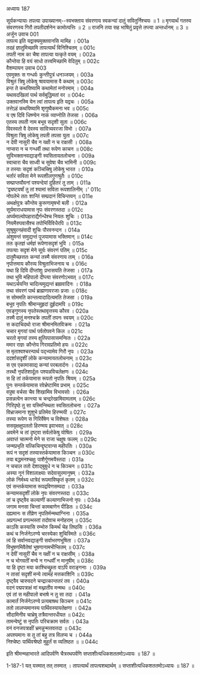 अध्यायः 187

सूर्यकन्यायाः तपत्या उपाख्यानम्--स्वभक्ताय संवरणाय स्वकन्यां दातुं सवितुर्निश्चयः ॥ 1 ॥ मृगयार्थं गतस्य संवरणस्य गिरौ तपतीदर्शनेन कामोत्पत्तिः ॥ 2 ॥ राजनि तया सह भाषितुं प्रवृत्ते तप्त्या अन्तर्धानम् ॥ 3 ॥
अर्जुन उवाच 	001  
तापत्य इति यद्वाक्यमुक्तवानसि मामिह ।	001a  
तदहं ज्ञातुमिच्छामि तापत्यार्थं विनिश्चितम् ॥	001c  
तपती नाम का चैषा तापत्या यत्कृते वयम् ।	002a  
कौन्तेया हि वयं साधो तत्त्वमिच्छामि वेदितुम् ॥	002c  
वैशम्पायन उवाच 	003  
एवमुक्तः स गन्धर्वः कुन्तीपुत्रं धनञ्जयम् ।	003a  
विश्रुतं त्रिषु लोकेषु श्रावयामास वै कथाम् ॥	003c  
हन्त ते कथयिष्यामि कथामेतां मनोरमाम् ।	004a  
यथावदखिलां पार्थ सर्वबुद्धिमतां वर ॥	004c  
उक्तवानस्मि येन त्वां तापत्य इति यद्वचः ।	005a  
तत्तेऽहं कथयिष्यामि शृणुष्वैकमना भव ॥	005c  
य एष दिवि धिष्ण्येन नाकं व्याप्नोति तेजसा ।	006a  
एतस्य तपती नाम बभूव सदृशी सुता ॥	006c  
विवस्वतो वै देवस्य सावित्र्यवरजा विभो ।	007a  
विश्रुता त्रिषु लोकेषु तपती तपसा युता ॥	007c  
न देवी नासुरी चैव न यक्षी न च राक्षसी ।	008a  
नाप्सरा न च गन्धर्वी तथा रूपेण काचन ॥	008c  
सुविभक्तानवद्याङ्गी स्वसितायतलोचना ।	009a  
स्वाचारा चैव साध्वी च सुवेषा चैव भामिनी ॥	009c  
त तस्याः सदृशं कञ्चित्त्रिषु लोकेषु भारत ।	010a  
भर्तारं सविता मेने रूपशीलगुणश्रुतैः ॥	010c  
सम्प्राप्तयौवनां पश्यन्देयां दुहितरं तु ताम् ।	011a  
\'द्व्यष्टवर्षां तु तां श्यामां सविता रूपशालिनीम् ।\'	011c  
नोपलेभे ततः शान्तिं सम्प्रदानं विचिन्तयन् ॥	011e  
अथर्क्षपुत्रः कौन्तेय कुरूणामृषभो बली ।	012a  
सूर्यमाराधयामास नृपः संवरणस्तदा ॥	012c  
अर्घ्यमाल्योपहाराद्यैर्गन्धैश्च नियतः शुचिः ।	013a  
नियमैरुपवासैश्च तपोभिर्विविधैरपि ॥	013c  
सुश्रूषुरनहंवादी शुचिः पौरवनन्दन ।	014a  
अंशुमन्तं समुद्यन्तं पूजयामास भक्तिमान् ॥	014c  
ततः कृतज्ञं धर्मज्ञं रूपेणासदृशं भुवि ।	015a  
तपत्याः सदृशं मेने सूर्यः संवरणं पतिम् ॥	015c  
दातुमैच्छत्ततः कन्यां तस्मै संवरणाय ताम् ।	016a  
नृपोत्तमाय कौरव्य विश्रुताभिजनाय च ॥	016c  
यथा हि दिवि दीप्तांशुः प्रभासयति तेजसा ।	017a  
तथा भुवि महिपालो दीप्त्या संवरणोऽभवत् ॥	017c  
यथाऽर्चयन्ति चादित्यमुद्यन्तं ब्रह्मवादिनः ।	018a  
तथा संवरणं पार्थ ब्राह्मणावरजाः प्रजाः ॥	018c  
स सोममति कान्तत्वादादित्यमति तेजसा ।	019a  
बभूव नृपतिः श्रीमान्सुहृदां दुर्हृदामपि ॥	019c  
एवङ्गुणस्य नृपतेस्तथावृत्तस्य कौरव ।	020a  
तस्मै दातुं मनश्चक्रे तपतीं तपनः स्वयम् ॥	020c  
स कदाचिदथो राजा श्रीमानमितविक्रमः ।	021a  
चचार मृगयां पार्थ पर्वतोपवने किल ॥	021c  
चरतो मृगयां तस्य क्षुत्पिपासासमन्वितः ।	022a  
ममार राज्ञः कौन्तेय गिरावप्रतिमो हयः ॥	022c  
स मृताश्वश्चरन्पार्थ पद्भ्यामेव गिरौ नृपः ।	023a  
ददर्शासदृशीं लोके कन्यामायतलोचनाम् ॥	023c  
स एव एकामासाद्य कन्यां परबलार्दनः ।	024a  
तस्थौ नृपतिशार्दूलः पश्यन्नविचलेक्षणः ॥	024c  
स हि तां तर्कयामास रूपतो नृपतिः श्रियम् ।	025a  
पुनः सन्तर्कयामास रवेर्भ्रष्टामिव प्रभाम् ॥	025c  
वपुषा वर्चसा चैव शिखामिव विभावसोः ।	026a  
प्रसन्नत्वेन कान्त्या च चन्द्ररेखामिवामलाम् ॥	026c  
गिरिपृष्ठे तु सा यस्मिन्स्थिता स्वसितलोचना ।	027a  
विभ्राजमाना शुशुभे प्रतिमेव हिरण्मयी ॥	027c  
तस्या रूपेण स गिरिर्वेषेण च विशेषतः ।	028a  
ससवृक्षक्षुपलतो हिरण्मय इवाभवत् ॥	028c  
अवमेने च तां दृष्ट्वा सर्वलोकेषु योषितः ।	029a  
अवाप्तं चात्मनो मेने स राजा चक्षुषः फलम् ॥	029c  
जन्मप्रभृति यत्किचिन्द्दृष्टवान्स महीपतिः ।	030a  
रूपं न सदृशं तस्यास्तर्कयामास किञ्चन ॥	030c  
तया बद्धमनश्चक्षुः पाशैर्गुणमयैस्तदा ।	031a  
न चचाल ततो देशाद्बुबुधे न च किञ्चन ॥	031c  
अस्या नूनं विशालाक्ष्याः सदेवासुरमानुषम् ।	032a  
लोकं निर्मथ्य धात्रेदं रूपमाविष्कृतं कृतम् ॥	032c  
एवं सन्तर्कयामास रूपद्रविणसम्पदा ।	033a  
कन्यामसदृशीं लोके नृपः संवरणस्तदा ॥	033c  
तां च दृष्ट्वैव कल्याणीं कल्याणाभिजनो नृपः ।	034a  
जगाम मनसा चिन्तां कामबाणेन पीडितः ॥	034c  
दह्यमानः स तीव्रेण नृपतिर्मन्मथाग्निना ।	035a  
अप्रगल्भां प्रगल्भस्तां तदोवाच मनोहराम् ॥	035c  
काऽसि कस्यासि रम्भोरु किमर्थं चेह तिष्ठसि ।	036a  
कथं च निर्जनेऽरण्ये चरस्येका शुचिस्मिते ॥	036c  
त्वं हि सर्वानवद्याङ्गी सर्वाभरणभूषिता ।	037a  
विभूषणमिवैतेषां भूषणानामभीप्सितम् ॥	037c  
न देवीं नासुरीं चैव न यक्षीं न च राक्षसीम् ।	038a  
न च भोगवतीं मन्ये न गन्धर्वीं न मानुषीम् ॥	038c  
या हि दृष्टा मया काश्चिच्छ्रुता वाऽपि वराङ्गनाः ।	039a  
न तासां सदृशीं मन्ये त्वामहं मत्तकाशिनि ॥	039c  
दृष्ट्वैव चारुवदने चन्द्रात्कान्ततरं तव ।	040a  
वदनं पद्मपत्राक्षं मां मथ्नातीव मन्मथः ॥	040c  
एवं तां स महीपालो बभाषे न तु सा तदा ।	041a  
कामार्तं निर्जनेऽरण्ये प्रत्यबाषथ किञ्चन ॥	041c  
ततो लालप्यमानस्य पार्थिवस्यायतेक्षणा ।	042a  
सौदामिनीव चाभ्रेषु तत्रैवान्तरधीयत ॥	042c  
तामन्वेष्टुं स नृपतिः परिचक्राम सर्वतः ।	043a  
वनं वनजपत्राक्षीं भ्रमन्नुन्मत्तवत्तदा ॥	043c  
अपश्यमानः स तु तां बहु तत्र विलप्य च ।	044a  
निश्चेष्टः पार्थिवश्रेष्ठो मुहूर्तं स व्यतिष्ठत ॥ ॥	044c  

इति श्रीमन्महाभारते आदिपर्वणि चैत्ररथपर्वणि सप्ताशीत्यधिकशततमोऽध्यायः ॥ 187 ॥

1-187-1 यत् यस्मात् तत् तस्मात् । तापत्यार्थं तापत्यशब्दार्थम् ॥ सप्ताशीत्यधिकशततमोऽध्यायः ॥ 187 ॥
